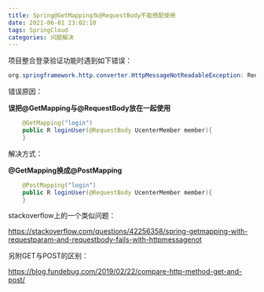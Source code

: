 ```yaml
---
title: Spring@GetMapping与@RequestBody不能搭配使用
date: 2021-06-01 23:02:10
tags: SpringCloud
categories: 问题解决
---
```


项目整合登录验证功能时遇到如下错误：

```java
org.springframework.http.converter.HttpMessageNotReadableException: Required request body is missing
```

<!-- more -->

错误原因：

**误把@GetMapping与@RequestBody放在一起使用**

```java
    @GetMapping("login")
    public R loginUser(@RequestBody UcenterMember member){
    }
```

解决方式：

**@GetMapping换成@PostMapping**

```java
    @PostMapping("login")
    public R loginUser(@RequestBody UcenterMember member){
    }
```



stackoverflow上的一个类似问题：

https://stackoverflow.com/questions/42256358/spring-getmapping-with-requestparam-and-requestbody-fails-with-httpmessagenot

另附GET与POST的区别：

https://blog.fundebug.com/2019/02/22/compare-http-method-get-and-post/

